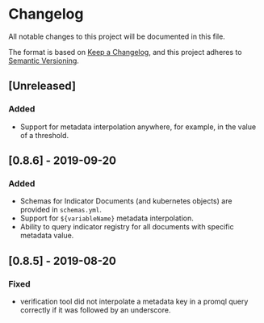 # Changelog
All notable changes to this project will be documented in this file.

The format is based on [Keep a Changelog](https://keepachangelog.com/en/1.0.0/),
and this project adheres to [Semantic Versioning](https://semver.org/spec/v2.0.0.html).

## [Unreleased]
### Added
- Support for metadata interpolation anywhere, for example, in the value of a threshold.

## [0.8.6] - 2019-09-20
### Added
- Schemas for Indicator Documents (and kubernetes objects) are provided in `schemas.yml`.
- Support for `${variableName}` metadata interpolation.
- Ability to query indicator registry for all documents with specific metadata value.


## [0.8.5] - 2019-08-20
### Fixed
- verification tool did not interpolate a metadata key in a promql query correctly if it was followed by an underscore.

